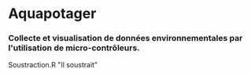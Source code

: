 # Aquapotager
### Collecte et visualisation de données environnementales par l'utilisation de micro-contrôleurs.
Soustraction.R "Il soustrait"